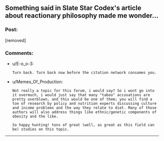 ## Something said in Slate Star Codex's article about reactionary philosophy made me wonder...

### Post:

[removed]

### Comments:

- u/E-o_o-3:
  ```
  Turn back. Turn back now before the citation network consumes you.
  ```

- u/Memes_Of_Production:
  ```
  Not really a topic for this forum, i would say? So i wont go into it overmuch, i would just say that many "taboo" accusations are pretty overblown, and this would be one of them; you will find a ton of research by policy and nutrition experts discussing culture and income problems and the way they relate to diet. Many of those authors will also address things like ethnic/genetic components of obesity and the like.

  So happy hunting! tons of great (well, as great as this field can be) studies on this topic.
  ```

---

